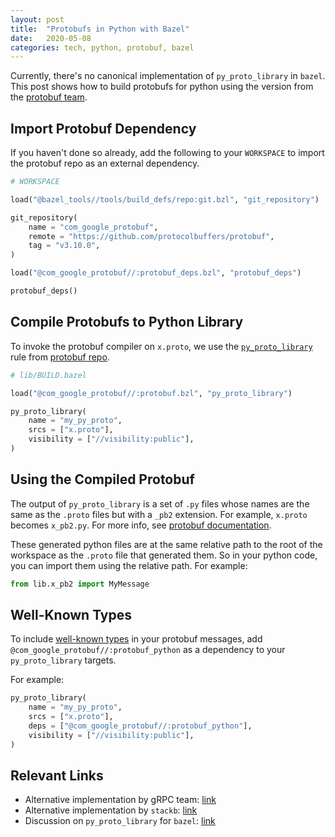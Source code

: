 ```yaml
---
layout: post
title:  "Protobufs in Python with Bazel"
date:   2020-05-08
categories: tech, python, protobuf, bazel
---
```


Currently, there's no canonical implementation of `py_proto_library` in `bazel`.
This post shows how to build protobufs for python using the version from the
[protobuf team](https://github.com/protocolbuffers/protobuf).

## Import Protobuf Dependency

If you haven't done so already, add the following to your `WORKSPACE` to import
the protobuf repo as an external dependency.

```python
# WORKSPACE

load("@bazel_tools//tools/build_defs/repo:git.bzl", "git_repository")

git_repository(
    name = "com_google_protobuf",
    remote = "https://github.com/protocolbuffers/protobuf",
    tag = "v3.10.0",
)

load("@com_google_protobuf//:protobuf_deps.bzl", "protobuf_deps")

protobuf_deps()
```

## Compile Protobufs to Python Library

To invoke the protobuf compiler on `x.proto`, we use the
[`py_proto_library`](https://github.com/protocolbuffers/protobuf/blob/bb3460d71b2f2cd75f10efe94d739e15561c2ccf/protobuf.bzl#L404)
rule from [protobuf repo](https://github.com/protocolbuffers/protobuf).

```python
# lib/BUILD.bazel

load("@com_google_protobuf//:protobuf.bzl", "py_proto_library")

py_proto_library(
    name = "my_py_proto",
    srcs = ["x.proto"],
    visibility = ["//visibility:public"],
)
```

## Using the Compiled Protobuf

The output of `py_proto_library` is a set of `.py` files whose names are the
same as the `.proto` files but with a `_pb2` extension. For example, `x.proto`
becomes `x_pb2.py`. For more info, see [protobuf
documentation](https://developers.google.com/protocol-buffers/docs/reference/python-generated#invocation).

These generated python files are at the same relative path to the root of the
workspace as the `.proto` file that generated them. So in your python code, you
can import them using the relative path. For example:

```python
from lib.x_pb2 import MyMessage
```

## Well-Known Types

To include [well-known
types](https://developers.google.com/protocol-buffers/docs/reference/google.protobuf)
in your protobuf messages, add `@com_google_protobuf//:protobuf_python` as a
dependency to your `py_proto_library` targets.

For example:

```python
py_proto_library(
    name = "my_py_proto",
    srcs = ["x.proto"],
    deps = ["@com_google_protobuf//:protobuf_python"],
    visibility = ["//visibility:public"],
)
```

## Relevant Links

- Alternative implementation by gRPC team: [link](
  https://github.com/grpc/grpc/blob/f7591a3426becbed20dbd1a80beb9c1e2ca1a738/bazel/python_rules.bzl#L89)
- Alternative implementation by `stackb`:
  [link](https://github.com/stackb/rules_proto)
- Discussion on `py_proto_library` for `bazel`: [link](
  https://github.com/bazelbuild/bazel/issues/3935)
